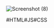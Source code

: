 ![Screenshot (8)](https://github.com/ASWINCODEnERROR/Task-Notepad/assets/143285902/7e81836a-f746-448a-882d-c34a1b9377a2)


#HTML#JS#CSS
